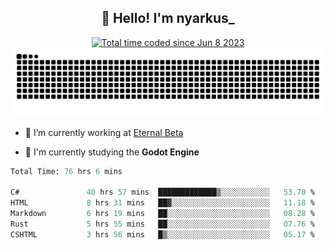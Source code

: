 <h2 align="center">👋 Hello! I'm nyarkus_</h2>
<p align="center">
  <a href="https://wakatime.com/@8f9aa332-6725-4e00-a5d9-b2317a4b74a6">
    <img src="https://wakatime.com/badge/user/8f9aa332-6725-4e00-a5d9-b2317a4b74a6.svg" alt="Total time coded since Jun 8 2023" />
  </a>
  <br>
  <img src = "https://github.com/nyarkus/nyarkus/blob/output/github-snake-dark.svg">
</p>

- 🔭 I’m currently working at [Eternal Beta](https://github.com/Kacianoki/Eternal-Beta)
<!--- 💬 Ask me about **nothing :<**-->
- 🌱 I'm currently studying the **Godot Engine**

<!--START_SECTION:waka-->

```fs
Total Time: 76 hrs 6 mins

C#               40 hrs 57 mins  █████████████▒░░░░░░░░░░░   53.70 %
HTML             8 hrs 31 mins   ██▓░░░░░░░░░░░░░░░░░░░░░░   11.18 %
Markdown         6 hrs 19 mins   ██░░░░░░░░░░░░░░░░░░░░░░░   08.28 %
Rust             5 hrs 55 mins   ██░░░░░░░░░░░░░░░░░░░░░░░   07.76 %
CSHTML           3 hrs 56 mins   █▒░░░░░░░░░░░░░░░░░░░░░░░   05.17 %
```

<!--END_SECTION:waka-->
